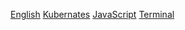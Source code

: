 [English](http://localhost:3000/eng)
[Kubernates](http://localhost:3000/kube)
[JavaScript](http://localhost:3000/js)
[Terminal](http://localhost:3000/terminal)